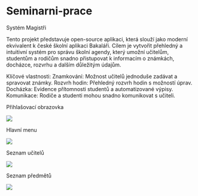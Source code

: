# Seminarni-prace
Systém Magistři

Tento projekt představuje open-source aplikaci, která slouží jako moderní ekvivalent k české školní aplikaci Bakaláři. 
Cílem je vytvořit přehledný a intuitivní systém pro správu školní agendy, který umožní učitelům, studentům a rodičům snadno přistupovat k informacím o známkách, docházce, rozvrhu a dalším důležitým údajům.

Klíčové vlastnosti:
  Znamkování: Možnost učitelů jednoduše zadávat a spravovat známky.
  Rozvrh hodin: Přehledný rozvrh hodin s možností úprav.
  Docházka: Evidence přítomnosti studentů a automatizované výpisy.
  Komunikace: Rodiče a studenti mohou snadno komunikovat s učiteli.

Přihlašovací obrazovka

![](https://melonmc.cz/semi/login.png)

Hlavní menu

![](https://melonmc.cz/semi/dashboard.png)

Seznam učitelů

![](https://melonmc.cz/semi/teachers.png)

Seznam předmětů

![](https://melonmc.cz/semi/subjects.png)

